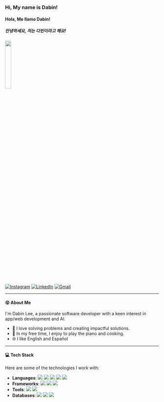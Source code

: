 
### Hi, My name is Dabin!

#### Hola, Me llamo Dabin!

##### 안녕하세요, 저는 다빈이라고 해요!            

<img src="https://github.com/Dobbinci/Dobbinci/assets/95361587/833fdcd3-676d-41b8-b913-54a61c7aad23" width=20% height=20%/>

[<img src="https://img.shields.io/badge/Instagram-E4405F?style=for-the-badge&logo=instagram&logoColor=white" alt="Instagram"/>](https://www.instagram.com/gentianaceaen?igshid=OGQ5ZDc2ODk2ZA%3D%3D&utm_source=qr) [<img src="https://img.shields.io/badge/LinkedIn-0077B5?style=for-the-badge&logo=linkedin&logoColor=white" alt="LinkedIn">](https://www.instagram.com/gentianaceaen?igshid=OGQ5ZDc2ODk2ZA%3D%3D&utm_source=qr) [<img src="https://img.shields.io/badge/Gmail-D14836?style=for-the-badge&logo=gmail&logoColor=white" alt="Gmail"/>](mailto:davinlsj@gmail.com)



---

#### :stuck_out_tongue_closed_eyes: About Me

I'm Dabin Lee, a passionate software developer with a keen interest in app/web development and AI. 
- :pencil: I love solving problems and creating impactful solutions.
- :musical_keyboard: In my free time, I enjoy to play the piano and cooking.
- :globe_with_meridians: I like English and Español

---

#### :computer: Tech Stack

Here are some of the technologies I work with:

- **Languages**: <img src="https://img.shields.io/badge/Java-FF7F00?style=for-the-badge&logo=Java&logoColor=white"/> <img src="https://img.shields.io/badge/Python-FFD43B?style=for-the-badge&logo=python&logoColor=blue"/> <img src="https://img.shields.io/badge/Flutter-02569B?style=for-the-badge&logo=flutter&logoColor=white"/> <img src="https://img.shields.io/badge/C-00599C?style=for-the-badge&logo=c&logoColor=white"/> <img src="https://img.shields.io/badge/C%2B%2B-00599C?style=for-the-badge&logo=c%2B%2B&logoColor=white"/> 
- **Frameworks**: <img src="https://img.shields.io/badge/Spring-6DB33F?style=for-the-badge&logo=spring&logoColor=white"/> <img src="https://img.shields.io/badge/Spring_Boot-F2F4F9?style=for-the-badge&logo=spring-boot"/> <img src="https://img.shields.io/badge/Flask-000000?style=for-the-badge&logo=flask&logoColor=white"/>
- **Tools**: <img src="https://img.shields.io/badge/Notion-000000?style=for-the-badge&logo=notion&logoColor=white"/> <img src="https://img.shields.io/badge/Naver Cloud-03C75A?style=for-the-badge&logo=Naver&logoColor=white"/>
- **Databases**: <img src="https://img.shields.io/badge/MySQL-005C84?style=for-the-badge&logo=mysql&logoColor=white"/> <img src="https://img.shields.io/badge/MariaDB-003545?style=for-the-badge&logo=mariadb&logoColor=white"/> <img src="https://img.shields.io/badge/firebase-ffca28?style=for-the-badge&logo=firebase&logoColor=black"/>








<!--
**Dobbinci/Dobbinci** is a ✨ _special_ ✨ repository because its `README.md` (this file) appears on your GitHub profile.

Here are some ideas to get you started:

- 🔭 I’m currently working on ...
- 🌱 I’m currently learning ...
- 👯 I’m looking to collaborate on ...
- 🤔 I’m looking for help with ...
- 💬 Ask me about ...
- 📫 How to reach me: ...
- 😄 Pronouns: ...
- ⚡ Fun fact: ...
-->
